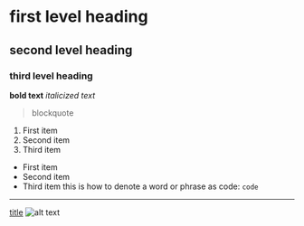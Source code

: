 # first level heading
## second level heading
### third level heading
**bold text**
*italicized text*
> blockquote
1. First item
2. Second item
3. Third item
- First item
- Second item
- Third item
this is how to denote a word or phrase as code: `code`

---

[title](https://www.example.com)
![alt text](image.jpg)
